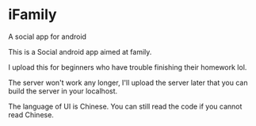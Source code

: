 # iFamily
A social app for android

This is a Social android app aimed at family.

I upload this for beginners who have trouble finishing their homework lol.

The server won't work any longer, I'll upload the server later that you can build the server in your localhost.

The language of UI is Chinese. You can still read the code if you cannot read Chinese.
